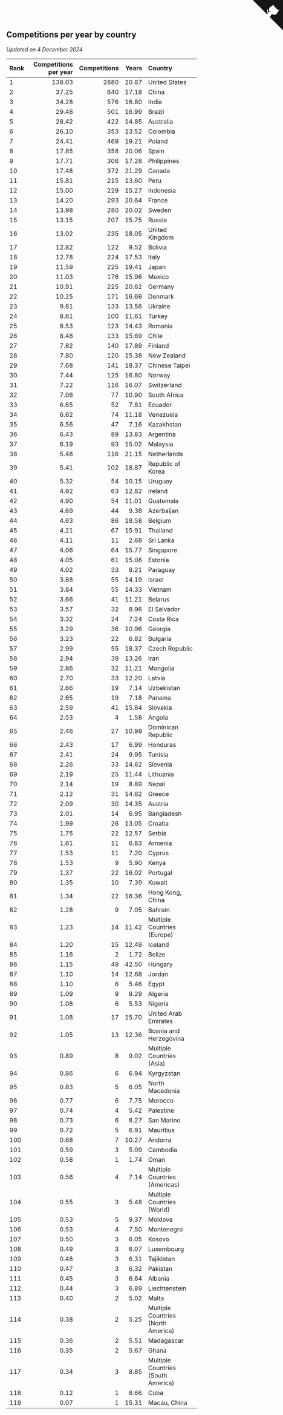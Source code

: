 ## Competitions per year by country

*Updated on  4 December 2024*

| Rank | Competitions per year | Competitions | Years | Country |
| :--- | ---: | ---: | ---: | :--- |
| 1 | 138.03 | 2880 | 20.87 | United States |
| 2 | 37.25 | 640 | 17.18 | China |
| 3 | 34.28 | 576 | 16.80 | India |
| 4 | 29.48 | 501 | 16.99 | Brazil |
| 5 | 28.42 | 422 | 14.85 | Australia |
| 6 | 26.10 | 353 | 13.52 | Colombia |
| 7 | 24.41 | 469 | 19.21 | Poland |
| 8 | 17.85 | 358 | 20.06 | Spain |
| 9 | 17.71 | 306 | 17.28 | Philippines |
| 10 | 17.48 | 372 | 21.29 | Canada |
| 11 | 15.81 | 215 | 13.60 | Peru |
| 12 | 15.00 | 229 | 15.27 | Indonesia |
| 13 | 14.20 | 293 | 20.64 | France |
| 14 | 13.98 | 280 | 20.02 | Sweden |
| 15 | 13.15 | 207 | 15.75 | Russia |
| 16 | 13.02 | 235 | 18.05 | United Kingdom |
| 17 | 12.82 | 122 | 9.52 | Bolivia |
| 18 | 12.78 | 224 | 17.53 | Italy |
| 19 | 11.59 | 225 | 19.41 | Japan |
| 20 | 11.03 | 176 | 15.96 | Mexico |
| 21 | 10.91 | 225 | 20.62 | Germany |
| 22 | 10.25 | 171 | 16.69 | Denmark |
| 23 | 9.81 | 133 | 13.56 | Ukraine |
| 24 | 8.61 | 100 | 11.61 | Turkey |
| 25 | 8.53 | 123 | 14.43 | Romania |
| 26 | 8.48 | 133 | 15.69 | Chile |
| 27 | 7.82 | 140 | 17.89 | Finland |
| 28 | 7.80 | 120 | 15.38 | New Zealand |
| 29 | 7.68 | 141 | 18.37 | Chinese Taipei |
| 30 | 7.44 | 125 | 16.80 | Norway |
| 31 | 7.22 | 116 | 16.07 | Switzerland |
| 32 | 7.06 | 77 | 10.90 | South Africa |
| 33 | 6.65 | 52 | 7.81 | Ecuador |
| 34 | 6.62 | 74 | 11.18 | Venezuela |
| 35 | 6.56 | 47 | 7.16 | Kazakhstan |
| 36 | 6.43 | 89 | 13.83 | Argentina |
| 37 | 6.19 | 93 | 15.02 | Malaysia |
| 38 | 5.48 | 116 | 21.15 | Netherlands |
| 39 | 5.41 | 102 | 18.87 | Republic of Korea |
| 40 | 5.32 | 54 | 10.15 | Uruguay |
| 41 | 4.92 | 63 | 12.82 | Ireland |
| 42 | 4.90 | 54 | 11.01 | Guatemala |
| 43 | 4.69 | 44 | 9.38 | Azerbaijan |
| 44 | 4.63 | 86 | 18.58 | Belgium |
| 45 | 4.21 | 67 | 15.91 | Thailand |
| 46 | 4.11 | 11 | 2.68 | Sri Lanka |
| 47 | 4.06 | 64 | 15.77 | Singapore |
| 48 | 4.05 | 61 | 15.08 | Estonia |
| 49 | 4.02 | 33 | 8.21 | Paraguay |
| 50 | 3.88 | 55 | 14.19 | Israel |
| 51 | 3.84 | 55 | 14.33 | Vietnam |
| 52 | 3.66 | 41 | 11.21 | Belarus |
| 53 | 3.57 | 32 | 8.96 | El Salvador |
| 54 | 3.32 | 24 | 7.24 | Costa Rica |
| 55 | 3.29 | 36 | 10.96 | Georgia |
| 56 | 3.23 | 22 | 6.82 | Bulgaria |
| 57 | 2.99 | 55 | 18.37 | Czech Republic |
| 58 | 2.94 | 39 | 13.26 | Iran |
| 59 | 2.86 | 32 | 11.21 | Mongolia |
| 60 | 2.70 | 33 | 12.20 | Latvia |
| 61 | 2.66 | 19 | 7.14 | Uzbekistan |
| 62 | 2.65 | 19 | 7.18 | Panama |
| 63 | 2.59 | 41 | 15.84 | Slovakia |
| 64 | 2.53 | 4 | 1.58 | Angola |
| 65 | 2.46 | 27 | 10.99 | Dominican Republic |
| 66 | 2.43 | 17 | 6.99 | Honduras |
| 67 | 2.41 | 24 | 9.95 | Tunisia |
| 68 | 2.26 | 33 | 14.62 | Slovenia |
| 69 | 2.19 | 25 | 11.44 | Lithuania |
| 70 | 2.14 | 19 | 8.89 | Nepal |
| 71 | 2.12 | 31 | 14.62 | Greece |
| 72 | 2.09 | 30 | 14.35 | Austria |
| 73 | 2.01 | 14 | 6.95 | Bangladesh |
| 74 | 1.99 | 26 | 13.05 | Croatia |
| 75 | 1.75 | 22 | 12.57 | Serbia |
| 76 | 1.61 | 11 | 6.83 | Armenia |
| 77 | 1.53 | 11 | 7.20 | Cyprus |
| 78 | 1.53 | 9 | 5.90 | Kenya |
| 79 | 1.37 | 22 | 16.02 | Portugal |
| 80 | 1.35 | 10 | 7.39 | Kuwait |
| 81 | 1.34 | 22 | 16.36 | Hong Kong, China |
| 82 | 1.28 | 9 | 7.05 | Bahrain |
| 83 | 1.23 | 14 | 11.42 | Multiple Countries (Europe) |
| 84 | 1.20 | 15 | 12.49 | Iceland |
| 85 | 1.16 | 2 | 1.72 | Belize |
| 86 | 1.15 | 49 | 42.50 | Hungary |
| 87 | 1.10 | 14 | 12.68 | Jordan |
| 88 | 1.10 | 6 | 5.46 | Egypt |
| 89 | 1.09 | 9 | 8.29 | Algeria |
| 90 | 1.08 | 6 | 5.53 | Nigeria |
| 91 | 1.08 | 17 | 15.70 | United Arab Emirates |
| 92 | 1.05 | 13 | 12.36 | Bosnia and Herzegovina |
| 93 | 0.89 | 8 | 9.02 | Multiple Countries (Asia) |
| 94 | 0.86 | 6 | 6.94 | Kyrgyzstan |
| 95 | 0.83 | 5 | 6.05 | North Macedonia |
| 96 | 0.77 | 6 | 7.75 | Morocco |
| 97 | 0.74 | 4 | 5.42 | Palestine |
| 98 | 0.73 | 6 | 8.27 | San Marino |
| 99 | 0.72 | 5 | 6.91 | Mauritius |
| 100 | 0.68 | 7 | 10.27 | Andorra |
| 101 | 0.59 | 3 | 5.09 | Cambodia |
| 102 | 0.58 | 1 | 1.74 | Oman |
| 103 | 0.56 | 4 | 7.14 | Multiple Countries (Americas) |
| 104 | 0.55 | 3 | 5.48 | Multiple Countries (World) |
| 105 | 0.53 | 5 | 9.37 | Moldova |
| 106 | 0.53 | 4 | 7.50 | Montenegro |
| 107 | 0.50 | 3 | 6.05 | Kosovo |
| 108 | 0.49 | 3 | 6.07 | Luxembourg |
| 109 | 0.48 | 3 | 6.31 | Tajikistan |
| 110 | 0.47 | 3 | 6.32 | Pakistan |
| 111 | 0.45 | 3 | 6.64 | Albania |
| 112 | 0.44 | 3 | 6.89 | Liechtenstein |
| 113 | 0.40 | 2 | 5.02 | Malta |
| 114 | 0.38 | 2 | 5.25 | Multiple Countries (North America) |
| 115 | 0.36 | 2 | 5.51 | Madagascar |
| 116 | 0.35 | 2 | 5.67 | Ghana |
| 117 | 0.34 | 3 | 8.85 | Multiple Countries (South America) |
| 118 | 0.12 | 1 | 8.66 | Cuba |
| 119 | 0.07 | 1 | 15.31 | Macau, China |


<a href="https://github.com/JustinTimeCuber/wca_statistics" class="github-corner" aria-label="View source on Github"><svg width="80" height="80" viewBox="0 0 250 250" style="fill:#151513; color:#fff; position: absolute; top: 0; border: 0; right: 0;" aria-hidden="true"><path d="M0,0 L115,115 L130,115 L142,142 L250,250 L250,0 Z"></path><path d="M128.3,109.0 C113.8,99.7 119.0,89.6 119.0,89.6 C122.0,82.7 120.5,78.6 120.5,78.6 C119.2,72.0 123.4,76.3 123.4,76.3 C127.3,80.9 125.5,87.3 125.5,87.3 C122.9,97.6 130.6,101.9 134.4,103.2" fill="currentColor" style="transform-origin: 130px 106px;" class="octo-arm"></path><path d="M115.0,115.0 C114.9,115.1 118.7,116.5 119.8,115.4 L133.7,101.6 C136.9,99.2 139.9,98.4 142.2,98.6 C133.8,88.0 127.5,74.4 143.8,58.0 C148.5,53.4 154.0,51.2 159.7,51.0 C160.3,49.4 163.2,43.6 171.4,40.1 C171.4,40.1 176.1,42.5 178.8,56.2 C183.1,58.6 187.2,61.8 190.9,65.4 C194.5,69.0 197.7,73.2 200.1,77.6 C213.8,80.2 216.3,84.9 216.3,84.9 C212.7,93.1 206.9,96.0 205.4,96.6 C205.1,102.4 203.0,107.8 198.3,112.5 C181.9,128.9 168.3,122.5 157.7,114.1 C157.9,116.9 156.7,120.9 152.7,124.9 L141.0,136.5 C139.8,137.7 141.6,141.9 141.8,141.8 Z" fill="currentColor" class="octo-body"></path></svg></a><style>.github-corner:hover .octo-arm{animation:octocat-wave 560ms ease-in-out}@keyframes octocat-wave{0%,100%{transform:rotate(0)}20%,60%{transform:rotate(-25deg)}40%,80%{transform:rotate(10deg)}}@media (max-width:500px){.github-corner:hover .octo-arm{animation:none}.github-corner .octo-arm{animation:octocat-wave 560ms ease-in-out}}</style>
